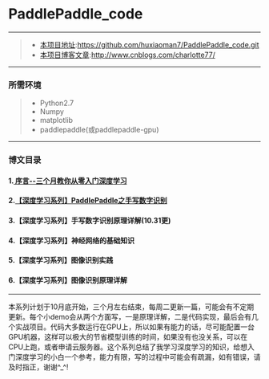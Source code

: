 # PaddlePaddle_code

------

> * [本项目地址](https://github.com/huxiaoman7/PaddlePaddle_code.git):https://github.com/huxiaoman7/PaddlePaddle_code.git
> * [本项目博客文章](http://www.cnblogs.com/charlotte77/):http://www.cnblogs.com/charlotte77/

------
### 所需环境

> * Python2.7
> * Numpy
> * matplotlib
> * paddlepaddle(或paddlepaddle-gpu)
------

### 博文目录
#### 1.[ 序言--三个月教你从零入门深度学习](http://www.cnblogs.com/charlotte77/p/7735611.html)
#### 2.[【深度学习系列】PaddlePaddle之手写数字识别](http://www.cnblogs.com/charlotte77/p/7712856.html)
#### 3.【深度学习系列】手写数字识别原理详解(10.31更)
#### 4.【深度学习系列】神经网络的基础知识
#### 5.【深度学习系列】图像识别实践
#### 6.【深度学习系列】图像识别原理详解



------
本系列计划于10月底开始，三个月左右结束，每周二更新一篇，可能会有不定期更新。每个小demo会从两个方面写，一是原理详解，二是代码实现，最后会有几个实战项目。代码大多数运行在GPU上，所以如果有能力的话，尽可能配置一台GPU机器，这样可以极大的节省模型训练的时间，如果没有也没关系，可以在CPU上跑，或者申请云服务器。这个系列总结了我学习深度学习的知识，给想入门深度学习的小白一个参考，能力有限，写的过程中可能会有疏漏，如有错误，请及时指正，谢谢^_^!
